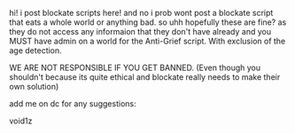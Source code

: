 hi! i post blockate scripts here! and no i prob wont post a blockate script that eats a whole world or anything bad. so uhh hopefully these are fine? as they do not access any informaion that they don't have already and you MUST have admin on a world for the Anti-Grief script. With exclusion of the age detection.

WE ARE NOT RESPONSIBLE IF YOU GET BANNED. (Even though you shouldn't because its quite ethical and blockate really needs to make their own solution)

add me on dc for any suggestions:

void1z
